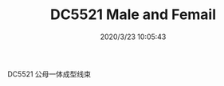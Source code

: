 ﻿---
layout: post 
title: DC5521 Male and Femail
tags: ADO
categories: wire-harness
overview: 
part_number: KR22
thumb_img: static/202003/287-thumb-20200323180624.jpg
small_img: static/202003/287-20200323180624.jpg
date: 2020/3/23 10:05:43
---


DC5521 公母一体成型线束

